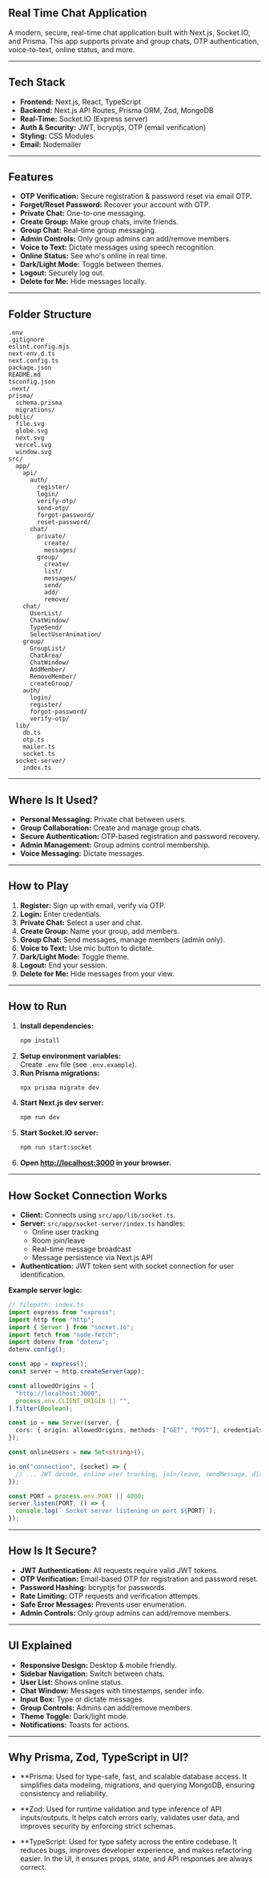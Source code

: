 ##  Real Time Chat Application 

A modern, secure, real-time chat application built with Next.js, Socket.IO, and Prisma. This app supports private and group chats, OTP authentication, voice-to-text, online status, and more.

---

##  Tech Stack

- **Frontend:** Next.js, React, TypeScript
- **Backend:** Next.js API Routes, Prisma ORM, Zod, MongoDB
- **Real-Time:** Socket.IO (Express server)
- **Auth & Security:** JWT, bcryptjs, OTP (email verification)
- **Styling:** CSS Modules
- **Email:** Nodemailer

---

##  Features

- **OTP Verification:** Secure registration & password reset via email OTP.
- **Forget/Reset Password:** Recover your account with OTP.
- **Private Chat:** One-to-one messaging.
- **Create Group:** Make group chats, invite friends.
- **Group Chat:** Real-time group messaging.
- **Admin Controls:** Only group admins can add/remove members.
- **Voice to Text:** Dictate messages using speech recognition.
- **Online Status:** See who's online in real time.
- **Dark/Light Mode:** Toggle between themes.
- **Logout:** Securely log out.
- **Delete for Me:** Hide messages locally.

---

## Folder Structure

```
.env
.gitignore
eslint.config.mjs
next-env.d.ts
next.config.ts
package.json
README.md
tsconfig.json
.next/
prisma/
  schema.prisma
  migrations/
public/
  file.svg
  globe.svg
  next.svg
  vercel.svg
  window.svg
src/
  app/
    api/
      auth/
        register/
        login/
        verify-otp/
        send-otp/
        forgot-password/
        reset-password/
      chat/
        private/
          create/
          messages/
        group/
          create/
          list/
          messages/
          send/
          add/
          remove/
    chat/
      UserList/
      ChatWindow/
      TypeSend/
      SelectUserAnimation/
    group/
      GroupList/
      ChatArea/
      ChatWindow/
      AddMember/
      RemoveMember/
      createGroup/
    auth/
      login/
      register/
      forgot-password/
      verify-otp/
  lib/
    db.ts
    otp.ts
    mailer.ts
    socket.ts
  socket-server/
    index.ts
```

---

##  Where Is It Used?

- **Personal Messaging:** Private chat between users.
- **Group Collaboration:** Create and manage group chats.
- **Secure Authentication:** OTP-based registration and password recovery.
- **Admin Management:** Group admins control membership.
- **Voice Messaging:** Dictate messages.

---

## How to Play

1. **Register:** Sign up with email, verify via OTP.
2. **Login:** Enter credentials.
3. **Private Chat:** Select a user and chat.
4. **Create Group:** Name your group, add members.
5. **Group Chat:** Send messages, manage members (admin only).
6. **Voice to Text:** Use mic button to dictate.
7. **Dark/Light Mode:** Toggle theme.
8. **Logout:** End your session.
9. **Delete for Me:** Hide messages from your view.

---

## How to Run

1. **Install dependencies:**
   ```sh
   npm install
   ```
2. **Setup environment variables:**  
   Create `.env` file (see `.env.example`).
3. **Run Prisma migrations:**
   ```sh
   npx prisma migrate dev
   ```
4. **Start Next.js dev server:**
   ```sh
   npm run dev
   ```
5. **Start Socket.IO server:**
   ```sh
   npm run start:socket
   ```
6. **Open [http://localhost:3000](http://localhost:3000) in your browser.**

---

##  How Socket Connection Works

- **Client:** Connects using `src/app/lib/socket.ts`.
- **Server:** `src/app/socket-server/index.ts` handles:
  - Online user tracking
  - Room join/leave
  - Real-time message broadcast
  - Message persistence via Next.js API
- **Authentication:** JWT token sent with socket connection for user identification.

**Example server logic:**
```ts
// filepath: index.ts
import express from "express";
import http from "http";
import { Server } from "socket.io";
import fetch from "node-fetch";
import dotenv from "dotenv";
dotenv.config();

const app = express();
const server = http.createServer(app);

const allowedOrigins = [
  "http://localhost:3000",
  process.env.CLIENT_ORIGIN || "",
].filter(Boolean);

const io = new Server(server, {
  cors: { origin: allowedOrigins, methods: ["GET", "POST"], credentials: true },
});

const onlineUsers = new Set<string>();

io.on("connection", (socket) => {
  // ... JWT decode, online user tracking, join/leave, sendMessage, disconnect ...
});

const PORT = process.env.PORT || 4000;
server.listen(PORT, () => {
  console.log(` Socket server listening on port ${PORT}`);
});
```

---

##  How Is It Secure?

- **JWT Authentication:** All requests require valid JWT tokens.
- **OTP Verification:** Email-based OTP for registration and password reset.
- **Password Hashing:** bcryptjs for passwords.
- **Rate Limiting:** OTP requests and verification attempts.
- **Safe Error Messages:** Prevents user enumeration.
- **Admin Controls:** Only group admins can add/remove members.

---

## UI Explained

- **Responsive Design:** Desktop & mobile friendly.
- **Sidebar Navigation:** Switch between chats.
- **User List:** Shows online status.
- **Chat Window:** Messages with timestamps, sender info.
- **Input Box:** Type or dictate messages.
- **Group Controls:** Admins can add/remove members.
- **Theme Toggle:** Dark/light mode.
- **Notifications:** Toasts for actions.

---

## Why Prisma, Zod, TypeScript in UI?
- **Prisma: Used for type-safe, fast, and scalable database access. It simplifies data modeling, migrations, and querying MongoDB, ensuring consistency and reliability.

- **Zod: Used for runtime validation and type inference of API inputs/outputs. It helps catch errors early, validates user data, and improves security by enforcing strict schemas.

- **TypeScript: Used for type safety across the entire codebase. It reduces bugs, improves developer experience, and makes refactoring easier. In the UI, it ensures props, state, and API responses are always correct.


